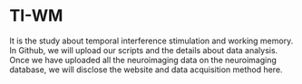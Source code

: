 # TI-WM
It is the study about temporal interference stimulation and working memory. <br>
In Github, we will upload our scripts and the details about data analysis. <br>
Once we have uploaded all the neuroimaging data on the neuroimaging database, we will disclose the website and data acquisition method here.
